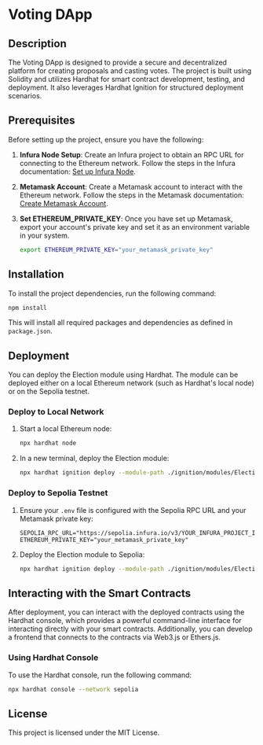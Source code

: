 
# Voting DApp

## Description

The Voting DApp is designed to provide a secure and decentralized platform for creating proposals and casting votes. The project is built using Solidity and utilizes Hardhat for smart contract development, testing, and deployment. It also leverages Hardhat Ignition for structured deployment scenarios.

## Prerequisites

Before setting up the project, ensure you have the following:

1. **Infura Node Setup**: Create an Infura project to obtain an RPC URL for connecting to the Ethereum network. Follow the steps in the Infura documentation: [Set up Infura Node](https://infura.io/docs).

2. **Metamask Account**: Create a Metamask account to interact with the Ethereum network. Follow the steps in the Metamask documentation: [Create Metamask Account](https://metamask.io/).

3. **Set ETHEREUM_PRIVATE_KEY**: Once you have set up Metamask, export your account's private key and set it as an environment variable in your system.
    ```bash
    export ETHEREUM_PRIVATE_KEY="your_metamask_private_key"
    ```

## Installation

To install the project dependencies, run the following command:

```bash
npm install
```

This will install all required packages and dependencies as defined in `package.json`.

## Deployment

You can deploy the Election module using Hardhat. The module can be deployed either on a local Ethereum network (such as Hardhat's local node) or on the Sepolia testnet.

### Deploy to Local Network

1. Start a local Ethereum node:

    ```bash
    npx hardhat node
    ```

2. In a new terminal, deploy the Election module:

    ```bash
    npx hardhat ignition deploy --module-path ./ignition/modules/Election.ts --network localhost
    ```

### Deploy to Sepolia Testnet

1. Ensure your `.env` file is configured with the Sepolia RPC URL and your Metamask private key:

    ```dotenv
    SEPOLIA_RPC_URL="https://sepolia.infura.io/v3/YOUR_INFURA_PROJECT_ID"
    ETHEREUM_PRIVATE_KEY="your_metamask_private_key"
    ```

2. Deploy the Election module to Sepolia:

    ```bash
    npx hardhat ignition deploy --module-path ./ignition/modules/Election.ts --network sepolia
    ```

## Interacting with the Smart Contracts

After deployment, you can interact with the deployed contracts using the Hardhat console, which provides a powerful command-line interface for interacting directly with your smart contracts. Additionally, you can develop a frontend that connects to the contracts via Web3.js or Ethers.js.

### Using Hardhat Console

To use the Hardhat console, run the following command:

```bash
npx hardhat console --network sepolia
```

## License

This project is licensed under the MIT License.
